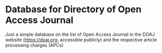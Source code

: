 # Database for Directory of Open Access Journal

Just a simple database on the list of Open Access Journal in the DOAJ website (https://doaj.org, accessible publicly) and the respective article processing charges (APCs)
